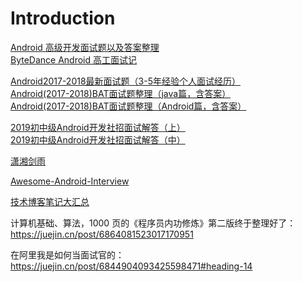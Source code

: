 # Introduction

[Android 高级开发面试题以及答案整理](https://juejin.im/post/5c8b1bd56fb9a049e12b1692#heading-11)  
[ByteDance Android 高工面试记](https://juejin.im/entry/5c9c6ad35188252c49505d8c)

[Android2017-2018最新面试题（3-5年经验个人面试经历）](https://www.jianshu.com/p/de11b16946f4)  
[Android(2017-2018)BAT面试题整理（java篇，含答案）](https://www.jianshu.com/p/7de76a9646fc)  
[Android(2017-2018)BAT面试题整理（Android篇，含答案）](https://www.jianshu.com/p/4115bcf9f92e)

[2019初中级Android开发社招面试解答（上）](https://juejin.im/post/5c8211fee51d453a136e36b0)  
[2019初中级Android开发社招面试解答（中）](https://juejin.im/post/5c85cead5188257c6703af47#heading-31)

[潇湘剑雨](https://yq.aliyun.com/users/gnwvk6v2cgzi4/?spm=a2c4e.11155435.0.0.1c3146d99IBIx3&p=2)

[Awesome-Android-Interview](https://github.com/JsonChao/Awesome-Android-Interview)

[技术博客笔记大汇总](https://github.com/yangchong211/YCBlogs)

计算机基础、算法，1000 页的《程序员内功修炼》第二版终于整理好了：https://juejin.cn/post/6864081523017170951

在阿里我是如何当面试官的：https://juejin.cn/post/6844904093425598471#heading-14

